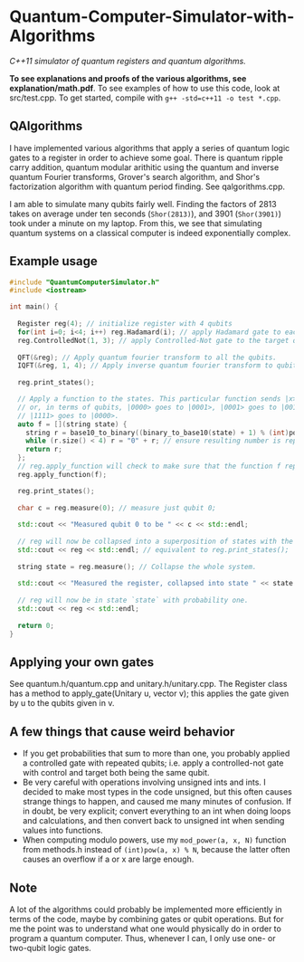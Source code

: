 # Quantum-Computer-Simulator-with-Algorithms
*C++11 simulator of quantum registers and quantum algorithms.*

**To see explanations and proofs of the various algorithms, see explanation/math.pdf**. To see examples of how to use this code, look at src/test.cpp. To get started, compile with `g++ -std=c++11 -o test *.cpp`.

## QAlgorithms

I have implemented various algorithms that apply a series of quantum logic gates to a register in order to achieve some goal. There is quantum ripple carry addition, quantum modular arithitic using the quantum and inverse quantum Fourier transforms, Grover's search algorithm, and Shor's factorization algorithm with quantum period finding. See qalgorithms.cpp.

I am able to simulate many qubits fairly well. Finding the factors of 2813 takes on average under ten seconds (`Shor(2813)`), and 3901 (`Shor(3901)`) took under a minute on my laptop. From this, we see that simulating quantum systems on a classical computer is indeed exponentially complex.

## Example usage

```C++
#include "QuantumComputerSimulator.h"
#include <iostream>

int main() {
  
  Register reg(4); // initialize register with 4 qubits
  for(int i=0; i<4; i++) reg.Hadamard(i); // apply Hadamard gate to each qubit
  reg.ControlledNot(1, 3); // apply Controlled-Not gate to the target qubit 3 with control qubit 1
  
  QFT(&reg); // Apply quantum fourier transform to all the qubits.
  IQFT(&reg, 1, 4); // Apply inverse quantum fourier transform to qubits 1 through 3 (4 is non inclusive)
  
  reg.print_states();

  // Apply a function to the states. This particular function sends |x> to |x+1 mod 16>
  // or, in terms of qubits, |0000> goes to |0001>, |0001> goes to |0010>, ...
  // |1111> goes to |0000>.
  auto f = [](string state) {
    string r = base10_to_binary((binary_to_base10(state) + 1) % (int)pow(2, 4));
    while (r.size() < 4) r = "0" + r; // ensure resulting number is represented with 4 qubits
    return r;
  };
  // reg.apply_function will check to make sure that the function f represents a unitary transformation.
  reg.apply_function(f);

  reg.print_states();
  
  char c = reg.measure(0); // measure just qubit 0;
  
  std::cout << "Measured qubit 0 to be " << c << std::endl;
  
  // reg will now be collapsed into a superposition of states with the zeroth qubit being equal to c.
  std::cout << reg << std::endl; // equivalent to reg.print_states();
  
  string state = reg.measure(); // Collapse the whole system.
  
  std::cout << "Measured the register, collapsed into state " << state << std::endl;
  
  // reg will now be in state `state` with probability one.
  std::cout << reg << std::endl;
  
  return 0;
}
```

## Applying your own gates

See quantum.h/quantum.cpp and unitary.h/unitary.cpp. The Register class has a method to apply_gate(Unitary u, vector<int> v); this applies the gate given by u to the qubits given in v.
  
## A few things that cause weird behavior

* If you get probabilities that sum to more than one, you probably applied a controlled gate with repeated qubits; i.e. apply a controlled-not gate with control and target both being the same qubit.
* Be very careful with operations involving unsigned ints and ints. I decided to make most types in the code unsigned, but this often causes strange things to happen, and caused me many minutes of confusion. If in doubt, be very explicit; convert everything to an int when doing loops and calculations, and then convert back to unsigned int when sending values into functions.
* When computing modulo powers, use my `mod_power(a, x, N)` function from methods.h instead of `(int)pow(a, x) % N`, because the latter often causes an overflow if a or x are large enough.

## Note

A lot of the algorithms could probably be implemented more efficiently in terms of the code, maybe by combining gates or qubit operations. But for me the point was to understand what one would physically do in order to program a quantum computer. Thus, whenever I can, I only use one- or two-qubit logic gates.
